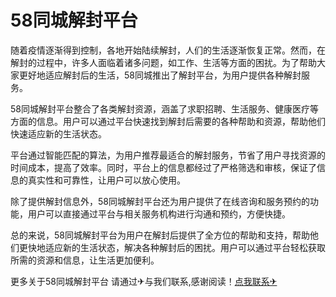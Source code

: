 # 58同城解封平台

随着疫情逐渐得到控制，各地开始陆续解封，人们的生活逐渐恢复正常。然而，在解封的过程中，许多人面临着诸多问题，如工作、生活等方面的困扰。为了帮助大家更好地适应解封后的生活，58同城推出了解封平台，为用户提供各种解封服务。

58同城解封平台整合了各类解封资源，涵盖了求职招聘、生活服务、健康医疗等方面的信息。用户可以通过平台快速找到解封后需要的各种帮助和资源，帮助他们快速适应新的生活状态。

平台通过智能匹配的算法，为用户推荐最适合的解封服务，节省了用户寻找资源的时间成本，提高了效率。同时，平台上的信息都经过了严格筛选和审核，保证了信息的真实性和可靠性，让用户可以放心使用。

除了提供解封信息外，58同城解封平台还为用户提供了在线咨询和服务预约的功能，用户可以直接通过平台与相关服务机构进行沟通和预约，方便快捷。

总的来说，58同城解封平台为用户在解封后提供了全方位的帮助和支持，帮助他们更快地适应新的生活状态，解决各种解封后的困扰。用户可以通过平台轻松获取所需的资源和信息，让生活更加便利。

更多关于58同城解封平台 请通过✈与我们联系,感谢阅读！[点我联系✈](https://doc.G208.com)